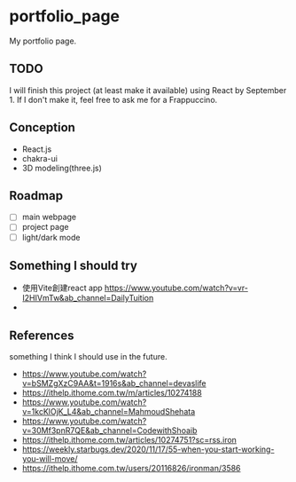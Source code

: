 # portfolio_page
My portfolio page.

## TODO
I will finish this project (at least make it available) using React by September 1. If I don't make it, feel free to ask me for a Frappuccino.


## Conception
- React.js
- chakra-ui
- 3D modeling(three.js)

## Roadmap
- [ ] main webpage
- [ ] project page
- [ ] light/dark mode

## Something I should try
- 使用Vite創建react app https://www.youtube.com/watch?v=vr-I2HIVmTw&ab_channel=DailyTuition
- 

## References
something I think I should use in the future.
- https://www.youtube.com/watch?v=bSMZgXzC9AA&t=1916s&ab_channel=devaslife
- https://ithelp.ithome.com.tw/m/articles/10274188
- https://www.youtube.com/watch?v=1kcKlOjK_L4&ab_channel=MahmoudShehata
- https://www.youtube.com/watch?v=30Mf3pnR7QE&ab_channel=CodewithShoaib
- https://ithelp.ithome.com.tw/articles/10274751?sc=rss.iron
- https://weekly.starbugs.dev/2020/11/17/55-when-you-start-working-you-will-move/
- https://ithelp.ithome.com.tw/users/20116826/ironman/3586
